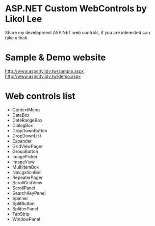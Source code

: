 ASP.NET Custom WebControls by Likol Lee
===========
Share my development ASP.NET web controls, if you are interested can take a look.

Sample & Demo website
===========
http://www.aspcity.idv.tw/sample.aspx
http://www.aspcity.idv.tw/demo.aspx

Web controls list
===========
* ContextMenu
* DateBox
* DateRangeBox
* DialogBox
* DropDownButton
* DropDownList
* Expander
* GridViewPager
* GroupButton
* ImagePicker 
* ImageView
* MultiItemBox
* NavigationBar
* RepeaterPager
* ScrollGridView
* ScrollPanel
* SearchKeyPanel
* Spinner
* SplitButton
* SplitterPanel
* TabStrip
* WindowPanel

